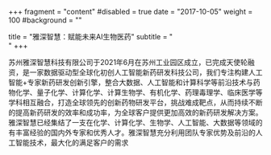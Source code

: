 +++
fragment = "content"
#disabled = true
date = "2017-10-05"
weight = 100
#background = ""

title = "雅深智慧：赋能未来AI生物医药"
subtitle = "<br />"
+++

苏州雅深智慧科技有限公司于2021年6月在苏州工业园区成立，已完成天使轮融资，是一家数据驱动型全球化初创人工智能新药研发科技公司，我们专注构建人工智能+专家新药研发创新引擎，整合大数据、人工智能和计算科学等前沿技术与药物化学、量子化学、计算化学、计算生物学、有机化学、药理毒理学、临床医学等学科相互融合，打造全球领先的创新药物研发平台，挑战难成靶点，从而持续不断的提高新药研发的效率和成功率，为全球客户提供更加高效的新药研发解决方案。雅深智慧已经集结了一支在化学、计算化学、生物学、人工智能、大数据等领域的有丰富经验的国内外专家和优秀人才。雅深智慧充分利用团队专家优势及前沿的人工智能技术，最大化的满足客户的需求